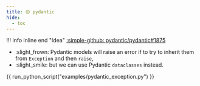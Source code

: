 ```yaml
---
title: 🟡 pydantic
hide:
  - toc
---
```


!!! info inline end "Idea"
    [:simple-github: pydantic/pydantic#1875](https://github.com/pydantic/pydantic/issues/1875)

* :slight_frown: Pydantic models will raise an error if to try to inherit them from `Exception` and then `raise`,
* :slight_smile: but we can use Pydantic `dataclasses` instead.

{{ run_python_script("examples/pydantic_exception.py") }}

